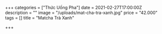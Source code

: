 +++
categories = ["Thức Uống Pha"]
date = 2021-02-27T17:00:00Z
description = ""
image = "/uploads/mat-cha-tra-xanh.jpg"
price = "42.000"
tags = []
title = "Matcha Trà Xanh"

+++
